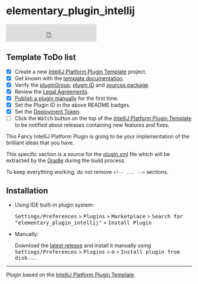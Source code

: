 # elementary_plugin_intellij

<iframe frameborder="none" width="245px" height="48px" src="https://plugins.jetbrains.com/embeddable/install/17848"></iframe>
<!-- TODO add more badges -->

## Template ToDo list
- [x] Create a new [IntelliJ Platform Plugin Template][template] project.
- [x] Get known with the [template documentation][template].
- [x] Verify the [pluginGroup](gradle.properties), [plugin ID](src/main/resources/META-INF/plugin.xml) and [sources package](src/main/kotlin).
- [x] Review the [Legal Agreements](https://plugins.jetbrains.com/docs/marketplace/legal-agreements.html).
- [x] [Publish a plugin manually](https://plugins.jetbrains.com/docs/intellij/publishing-plugin.html?from=IJPluginTemplate) for the first time.
- [x] Set the Plugin ID in the above README badges.
- [x] Set the [Deployment Token](https://plugins.jetbrains.com/docs/marketplace/plugin-upload.html).
- [ ] Click the <kbd>Watch</kbd> button on the top of the [IntelliJ Platform Plugin Template][template] to be notified about releases containing new features and fixes.

<!-- Plugin description -->
This Fancy IntelliJ Platform Plugin is going to be your implementation of the brilliant ideas that you have.

This specific section is a source for the [plugin.xml](src/main/resources/META-INF/plugin.xml) file which will be extracted by the [Gradle](build.gradle.kts) during the build process.

To keep everything working, do not remove `<!-- ... -->` sections. 
<!-- Plugin description end -->

## Installation

- Using IDE built-in plugin system:
  
  <kbd>Settings/Preferences</kbd> > <kbd>Plugins</kbd> > <kbd>Marketplace</kbd> > <kbd>Search for "elementary_plugin_intellij"</kbd> >
  <kbd>Install Plugin</kbd>
  
- Manually:

  Download the [latest release](https://github.com/AlexeyBukin/elementary_plugin_intellij/releases/latest) and install it manually using
  <kbd>Settings/Preferences</kbd> > <kbd>Plugins</kbd> > <kbd>⚙️</kbd> > <kbd>Install plugin from disk...</kbd>


---
Plugin based on the [IntelliJ Platform Plugin Template][template].

[template]: https://github.com/JetBrains/intellij-platform-plugin-template
